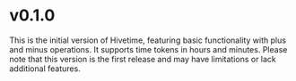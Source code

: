 # v0.1.0

This is the initial version of Hivetime, featuring basic functionality with plus and minus operations. It supports time tokens in hours and minutes.
Please note that this version is the first release and may have limitations or lack additional features.
